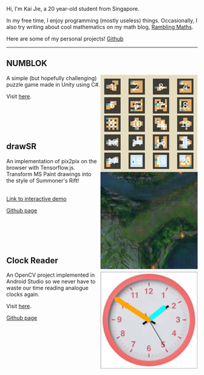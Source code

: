 Hi, I'm Kai Jie, a 20 year-old student from Singapore.

In my free time, I enjoy programming (mostly useless) things. Occasionally, I also try writing about cool mathematics on my math blog, [Rambling Maths](https://ramblingmaths.wordpress.com/).

Here are some of my personal projects! [Github](https://github.com/wongkj12)

---

## NUMBLOK 
<img style="float: right;" src="docs/temp.png"/>
A simple (but hopefully challenging) puzzle game made in Unity using C#. 

Visit [here](https://jkgnow.itch.io/numblok?secret=Y3TIcmz8VZtkA4AsdYdnAgCpgE).

<br><br><br><br>
## drawSR
<img style="float: right;" src="docs/sr.png"/>
An implementation of pix2pix on the browser with Tensorflow.js. Transform MS Paint drawings into the style of Summoner's Rift!<br><br>

[Link to interactive demo](https://wongkj12.github.io/drawSR/)


[Github page](https://github.com/wongkj12/drawSR)

<br><br><br><br>
## Clock Reader
<img style="float: right;" width="256" height="256" src="docs/final_clock.png"/>
An OpenCV project implemented in Android Studio so we never have to waste our time reading analogue clocks again.

Visit [here](https://wongkj12.github.io/clock-reader/).

[Github page](https://wongkj12.github.io/clock-reader/github.com/wongkj12/clock-reader)
